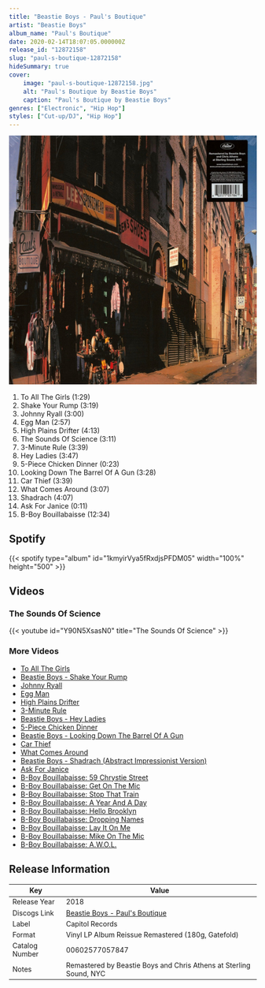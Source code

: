 ```yaml
---
title: "Beastie Boys - Paul's Boutique"
artist: "Beastie Boys"
album_name: "Paul's Boutique"
date: 2020-02-14T18:07:05.000000Z
release_id: "12872158"
slug: "paul-s-boutique-12872158"
hideSummary: true
cover:
    image: "paul-s-boutique-12872158.jpg"
    alt: "Paul's Boutique by Beastie Boys"
    caption: "Paul's Boutique by Beastie Boys"
genres: ["Electronic", "Hip Hop"]
styles: ["Cut-up/DJ", "Hip Hop"]
---
```


![Paul's Boutique by Beastie Boys](paul-s-boutique-12872158.jpg)

<!-- section break -->

1. To All The Girls (1:29)
2. Shake Your Rump (3:19)
3. Johnny Ryall (3:00)
4. Egg Man (2:57)
5. High Plains Drifter (4:13)
6. The Sounds Of Science (3:11)
7. 3-Minute Rule (3:39)
8. Hey Ladies (3:47)
9. 5-Piece Chicken Dinner (0:23)
10. Looking Down The Barrel Of A Gun (3:28)
11. Car Thief (3:39)
12. What Comes Around (3:07)
13. Shadrach (4:07)
14. Ask For Janice (0:11)
15. B-Boy Bouillabaisse (12:34)

<!-- section break -->


## Spotify
{{< spotify type="album" id="1kmyirVya5fRxdjsPFDM05" width="100%" height="500" >}}



## Videos
### The Sounds Of Science
{{< youtube id="Y90N5XsasN0" title="The Sounds Of Science" >}}<br>

### More Videos

- [To All The Girls](https://www.youtube.com/watch?v=x2TP7tNQPwk)
- [Beastie Boys - Shake Your Rump](https://www.youtube.com/watch?v=BptQHAW2T5M)
- [Johnny Ryall](https://www.youtube.com/watch?v=PaE3JTPVKdc)
- [Egg Man](https://www.youtube.com/watch?v=-OgG0GwT-uY)
- [High Plains Drifter](https://www.youtube.com/watch?v=WVIbke4NTrg)
- [3-Minute Rule](https://www.youtube.com/watch?v=itStM-gwUyU)
- [Beastie Boys - Hey Ladies](https://www.youtube.com/watch?v=Naf5uJYGoiU)
- [5-Piece Chicken Dinner](https://www.youtube.com/watch?v=D1SLYttJ4wg)
- [Beastie Boys - Looking Down The Barrel Of A Gun](https://www.youtube.com/watch?v=yr1Qe2m8oOA)
- [Car Thief](https://www.youtube.com/watch?v=MaUZpqSylkg)
- [What Comes Around](https://www.youtube.com/watch?v=p-gf6KdJVPA)
- [Beastie Boys - Shadrach (Abstract Impressionist Version)](https://www.youtube.com/watch?v=MEVfHmjKOrM)
- [Ask For Janice](https://www.youtube.com/watch?v=jaA9F1PfOpA)
- [B-Boy Bouillabaisse: 59 Chrystie Street](https://www.youtube.com/watch?v=a1CwXMGyFFU)
- [B-Boy Bouillabaisse: Get On The Mic](https://www.youtube.com/watch?v=6tHE2riC8Jk)
- [B-Boy Bouillabaisse: Stop That Train](https://www.youtube.com/watch?v=Dq8rRxIGSnw)
- [B-Boy Bouillabaisse: A Year And A Day](https://www.youtube.com/watch?v=7XqWICaNjTs)
- [B-Boy Bouillabaisse: Hello Brooklyn](https://www.youtube.com/watch?v=JfhgscVs_9g)
- [B-Boy Bouillabaisse: Dropping Names](https://www.youtube.com/watch?v=Bji0w5iGDQ8)
- [B-Boy Bouillabaisse: Lay It On Me](https://www.youtube.com/watch?v=gxmgxcEouNg)
- [B-Boy Bouillabaisse: Mike On The Mic](https://www.youtube.com/watch?v=tpSLyTwhjr8)
- [B-Boy Bouillabaisse: A.W.O.L.](https://www.youtube.com/watch?v=oXvXcecHg_E)


## Release Information
|  Key           | Value                                                |
| ---------------| ---------------------------------------------------- |
| Release Year   | 2018                                   |
| Discogs Link   | [Beastie Boys - Paul's Boutique](https://www.discogs.com/release/12872158-Beastie-Boys-Pauls-Boutique) |
| Label          | Capitol Records |
| Format         | Vinyl LP Album Reissue Remastered (180g, Gatefold) |
| Catalog Number | 00602577057847 |
| Notes | Remastered by Beastie Boys and Chris Athens at Sterling Sound, NYC |
